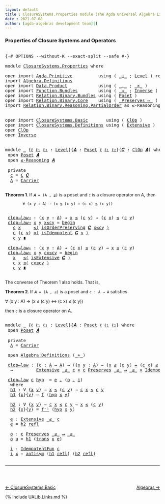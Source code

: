 ```yaml
---
layout: default
title : ClosureSystems.Properties module (The Agda Universal Algebra Library)
date : 2021-07-08
author: [agda-algebras development team][]
---
```


### <a id="properties-of-closure-systems-and-operators">Properties of Closure Systems and Operators</a>

<pre class="Agda">

<a id="284" class="Symbol">{-#</a> <a id="288" class="Keyword">OPTIONS</a> <a id="296" class="Pragma">--without-K</a> <a id="308" class="Pragma">--exact-split</a> <a id="322" class="Pragma">--safe</a> <a id="329" class="Symbol">#-}</a>

<a id="334" class="Keyword">module</a> <a id="341" href="ClosureSystems.Properties.html" class="Module">ClosureSystems.Properties</a> <a id="367" class="Keyword">where</a>

<a id="374" class="Keyword">open</a> <a id="379" class="Keyword">import</a> <a id="386" href="Agda.Primitive.html" class="Module">Agda.Primitive</a>          <a id="410" class="Keyword">using</a> <a id="416" class="Symbol">(</a> <a id="418" href="Agda.Primitive.html#810" class="Primitive Operator">_⊔_</a> <a id="422" class="Symbol">;</a> <a id="424" href="Agda.Primitive.html#597" class="Postulate">Level</a> <a id="430" class="Symbol">)</a> <a id="432" class="Keyword">renaming</a> <a id="441" class="Symbol">(</a> <a id="443" href="Agda.Primitive.html#326" class="Primitive">Set</a> <a id="447" class="Symbol">to</a> <a id="450" class="Primitive">Type</a> <a id="455" class="Symbol">)</a>
<a id="457" class="Keyword">import</a> <a id="464" href="Algebra.Definitions.html" class="Module">Algebra.Definitions</a>
<a id="484" class="Keyword">open</a> <a id="489" class="Keyword">import</a> <a id="496" href="Data.Product.html" class="Module">Data.Product</a>            <a id="520" class="Keyword">using</a> <a id="526" class="Symbol">(</a> <a id="528" href="Agda.Builtin.Sigma.html#236" class="InductiveConstructor Operator">_,_</a> <a id="532" class="Symbol">;</a> <a id="534" href="Data.Product.html#1167" class="Function Operator">_×_</a> <a id="538" class="Symbol">)</a>
<a id="540" class="Keyword">open</a> <a id="545" class="Keyword">import</a> <a id="552" href="Function.Bundles.html" class="Module">Function.Bundles</a>        <a id="576" class="Keyword">using</a> <a id="582" class="Symbol">(</a> <a id="584" href="Function.Bundles.html#8810" class="Function Operator">_↔_</a> <a id="588" class="Symbol">;</a> <a id="590" href="Function.Bundles.html#5792" class="Record">Inverse</a> <a id="598" class="Symbol">)</a>
<a id="600" class="Keyword">open</a> <a id="605" class="Keyword">import</a> <a id="612" href="Relation.Binary.Bundles.html" class="Module">Relation.Binary.Bundles</a> <a id="636" class="Keyword">using</a> <a id="642" class="Symbol">(</a> <a id="644" href="Relation.Binary.Bundles.html#3028" class="Record">Poset</a> <a id="650" class="Symbol">)</a>
<a id="652" class="Keyword">open</a> <a id="657" class="Keyword">import</a> <a id="664" href="Relation.Binary.Core.html" class="Module">Relation.Binary.Core</a>    <a id="688" class="Keyword">using</a> <a id="694" class="Symbol">(</a> <a id="696" href="Relation.Binary.Core.html#1563" class="Function Operator">_Preserves_⟶_</a> <a id="710" class="Symbol">)</a>
<a id="712" class="Keyword">import</a> <a id="719" href="Relation.Binary.Reasoning.PartialOrder.html" class="Module">Relation.Binary.Reasoning.PartialOrder</a> <a id="758" class="Symbol">as</a> <a id="761" class="Module">≤-Reasoning</a>


<a id="775" class="Keyword">open</a> <a id="780" class="Keyword">import</a> <a id="787" href="ClosureSystems.Basic.html" class="Module">ClosureSystems.Basic</a>       <a id="814" class="Keyword">using</a> <a id="820" class="Symbol">(</a> <a id="822" href="ClosureSystems.Basic.html#2297" class="Record">ClOp</a> <a id="827" class="Symbol">)</a>
<a id="829" class="Keyword">open</a> <a id="834" class="Keyword">import</a> <a id="841" href="ClosureSystems.Definitions.html" class="Module">ClosureSystems.Definitions</a> <a id="868" class="Keyword">using</a> <a id="874" class="Symbol">(</a> <a id="876" href="ClosureSystems.Definitions.html#581" class="Function">Extensive</a> <a id="886" class="Symbol">)</a>
<a id="888" class="Keyword">open</a> <a id="893" href="ClosureSystems.Basic.html#2297" class="Module">ClOp</a>
<a id="898" class="Keyword">open</a> <a id="903" href="Function.Bundles.html#5792" class="Module">Inverse</a>


<a id="913" class="Keyword">module</a> <a id="920" href="ClosureSystems.Properties.html#920" class="Module">_</a> <a id="922" class="Symbol">{</a><a id="923" href="ClosureSystems.Properties.html#923" class="Bound">ℓ</a> <a id="925" href="ClosureSystems.Properties.html#925" class="Bound">ℓ₁</a> <a id="928" href="ClosureSystems.Properties.html#928" class="Bound">ℓ₂</a> <a id="931" class="Symbol">:</a> <a id="933" href="Agda.Primitive.html#597" class="Postulate">Level</a><a id="938" class="Symbol">}{</a><a id="940" href="ClosureSystems.Properties.html#940" class="Bound">𝑨</a> <a id="942" class="Symbol">:</a> <a id="944" href="Relation.Binary.Bundles.html#3028" class="Record">Poset</a> <a id="950" href="ClosureSystems.Properties.html#923" class="Bound">ℓ</a> <a id="952" href="ClosureSystems.Properties.html#925" class="Bound">ℓ₁</a> <a id="955" href="ClosureSystems.Properties.html#928" class="Bound">ℓ₂</a><a id="957" class="Symbol">}(</a><a id="959" href="ClosureSystems.Properties.html#959" class="Bound">𝑪</a> <a id="961" class="Symbol">:</a> <a id="963" href="ClosureSystems.Basic.html#2297" class="Record">ClOp</a> <a id="968" href="ClosureSystems.Properties.html#940" class="Bound">𝑨</a><a id="969" class="Symbol">)</a> <a id="971" class="Keyword">where</a>
 <a id="978" class="Keyword">open</a> <a id="983" href="Relation.Binary.Bundles.html#3028" class="Module">Poset</a> <a id="989" href="ClosureSystems.Properties.html#940" class="Bound">𝑨</a>
 <a id="992" class="Keyword">open</a> <a id="997" href="Relation.Binary.Reasoning.PartialOrder.html" class="Module">≤-Reasoning</a> <a id="1009" href="ClosureSystems.Properties.html#940" class="Bound">𝑨</a>

 <a id="1013" class="Keyword">private</a>
  <a id="1023" href="ClosureSystems.Properties.html#1023" class="Function">c</a> <a id="1025" class="Symbol">=</a> <a id="1027" href="ClosureSystems.Basic.html#2449" class="Field">C</a> <a id="1029" href="ClosureSystems.Properties.html#959" class="Bound">𝑪</a>
  <a id="1033" href="ClosureSystems.Properties.html#1033" class="Function">A</a> <a id="1035" class="Symbol">=</a> <a id="1037" href="Relation.Binary.Bundles.html#3104" class="Function">Carrier</a>

</pre>

**Theorem 1**. If `𝑨 = (A , ≦)` is a poset and `c` is a closure operator on A, then

            ∀ (x y : A) → (x ≦ (c y) ↔ (c x) ≦ (c y))

<pre class="Agda">

 <a id="1213" href="ClosureSystems.Properties.html#1213" class="Function">clop→law⇒</a> <a id="1223" class="Symbol">:</a> <a id="1225" class="Symbol">(</a><a id="1226" href="ClosureSystems.Properties.html#1226" class="Bound">x</a> <a id="1228" href="ClosureSystems.Properties.html#1228" class="Bound">y</a> <a id="1230" class="Symbol">:</a> <a id="1232" href="ClosureSystems.Properties.html#1033" class="Function">A</a><a id="1233" class="Symbol">)</a> <a id="1235" class="Symbol">→</a> <a id="1237" href="ClosureSystems.Properties.html#1226" class="Bound">x</a> <a id="1239" href="Relation.Binary.Bundles.html#3167" class="Function Operator">≤</a> <a id="1241" class="Symbol">(</a><a id="1242" href="ClosureSystems.Properties.html#1023" class="Function">c</a> <a id="1244" href="ClosureSystems.Properties.html#1228" class="Bound">y</a><a id="1245" class="Symbol">)</a> <a id="1247" class="Symbol">→</a> <a id="1249" class="Symbol">(</a><a id="1250" href="ClosureSystems.Properties.html#1023" class="Function">c</a> <a id="1252" href="ClosureSystems.Properties.html#1226" class="Bound">x</a><a id="1253" class="Symbol">)</a> <a id="1255" href="Relation.Binary.Bundles.html#3167" class="Function Operator">≤</a> <a id="1257" class="Symbol">(</a><a id="1258" href="ClosureSystems.Properties.html#1023" class="Function">c</a> <a id="1260" href="ClosureSystems.Properties.html#1228" class="Bound">y</a><a id="1261" class="Symbol">)</a>
 <a id="1264" href="ClosureSystems.Properties.html#1213" class="Function">clop→law⇒</a> <a id="1274" href="ClosureSystems.Properties.html#1274" class="Bound">x</a> <a id="1276" href="ClosureSystems.Properties.html#1276" class="Bound">y</a> <a id="1278" href="ClosureSystems.Properties.html#1278" class="Bound">x≤cy</a> <a id="1283" class="Symbol">=</a> <a id="1285" href="Relation.Binary.Reasoning.Base.Triple.html#3010" class="Function Operator">begin</a>
   <a id="1294" href="ClosureSystems.Properties.html#1023" class="Function">c</a> <a id="1296" href="ClosureSystems.Properties.html#1274" class="Bound">x</a>     <a id="1302" href="Relation.Binary.Reasoning.Base.Triple.html#3745" class="Function">≤⟨</a> <a id="1305" href="ClosureSystems.Basic.html#2499" class="Field">isOrderPreserving</a> <a id="1323" href="ClosureSystems.Properties.html#959" class="Bound">𝑪</a> <a id="1325" href="ClosureSystems.Properties.html#1278" class="Bound">x≤cy</a> <a id="1330" href="Relation.Binary.Reasoning.Base.Triple.html#3745" class="Function">⟩</a>
   <a id="1335" href="ClosureSystems.Properties.html#1023" class="Function">c</a> <a id="1337" class="Symbol">(</a><a id="1338" href="ClosureSystems.Properties.html#1023" class="Function">c</a> <a id="1340" href="ClosureSystems.Properties.html#1276" class="Bound">y</a><a id="1341" class="Symbol">)</a> <a id="1343" href="Relation.Binary.Reasoning.Base.Triple.html#4035" class="Function">≈⟨</a> <a id="1346" href="ClosureSystems.Basic.html#2543" class="Field">isIdempotent</a> <a id="1359" href="ClosureSystems.Properties.html#959" class="Bound">𝑪</a> <a id="1361" href="ClosureSystems.Properties.html#1276" class="Bound">y</a> <a id="1363" href="Relation.Binary.Reasoning.Base.Triple.html#4035" class="Function">⟩</a>
   <a id="1368" href="ClosureSystems.Properties.html#1023" class="Function">c</a> <a id="1370" href="ClosureSystems.Properties.html#1276" class="Bound">y</a> <a id="1372" href="Relation.Binary.Reasoning.Base.Triple.html#5119" class="Function Operator">∎</a>

 <a id="1376" href="ClosureSystems.Properties.html#1376" class="Function">clop→law⇐</a> <a id="1386" class="Symbol">:</a> <a id="1388" class="Symbol">(</a><a id="1389" href="ClosureSystems.Properties.html#1389" class="Bound">x</a> <a id="1391" href="ClosureSystems.Properties.html#1391" class="Bound">y</a> <a id="1393" class="Symbol">:</a> <a id="1395" href="ClosureSystems.Properties.html#1033" class="Function">A</a><a id="1396" class="Symbol">)</a> <a id="1398" class="Symbol">→</a> <a id="1400" class="Symbol">(</a><a id="1401" href="ClosureSystems.Properties.html#1023" class="Function">c</a> <a id="1403" href="ClosureSystems.Properties.html#1389" class="Bound">x</a><a id="1404" class="Symbol">)</a> <a id="1406" href="Relation.Binary.Bundles.html#3167" class="Function Operator">≤</a> <a id="1408" class="Symbol">(</a><a id="1409" href="ClosureSystems.Properties.html#1023" class="Function">c</a> <a id="1411" href="ClosureSystems.Properties.html#1391" class="Bound">y</a><a id="1412" class="Symbol">)</a> <a id="1414" class="Symbol">→</a> <a id="1416" href="ClosureSystems.Properties.html#1389" class="Bound">x</a> <a id="1418" href="Relation.Binary.Bundles.html#3167" class="Function Operator">≤</a> <a id="1420" class="Symbol">(</a><a id="1421" href="ClosureSystems.Properties.html#1023" class="Function">c</a> <a id="1423" href="ClosureSystems.Properties.html#1391" class="Bound">y</a><a id="1424" class="Symbol">)</a>
 <a id="1427" href="ClosureSystems.Properties.html#1376" class="Function">clop→law⇐</a> <a id="1437" href="ClosureSystems.Properties.html#1437" class="Bound">x</a> <a id="1439" href="ClosureSystems.Properties.html#1439" class="Bound">y</a> <a id="1441" href="ClosureSystems.Properties.html#1441" class="Bound">cx≤cy</a> <a id="1447" class="Symbol">=</a> <a id="1449" href="Relation.Binary.Reasoning.Base.Triple.html#3010" class="Function Operator">begin</a>
   <a id="1458" href="ClosureSystems.Properties.html#1437" class="Bound">x</a>   <a id="1462" href="Relation.Binary.Reasoning.Base.Triple.html#3745" class="Function">≤⟨</a> <a id="1465" href="ClosureSystems.Basic.html#2461" class="Field">isExtensive</a> <a id="1477" href="ClosureSystems.Properties.html#959" class="Bound">𝑪</a> <a id="1479" href="Relation.Binary.Reasoning.Base.Triple.html#3745" class="Function">⟩</a>
   <a id="1484" href="ClosureSystems.Properties.html#1023" class="Function">c</a> <a id="1486" href="ClosureSystems.Properties.html#1437" class="Bound">x</a> <a id="1488" href="Relation.Binary.Reasoning.Base.Triple.html#3745" class="Function">≤⟨</a> <a id="1491" href="ClosureSystems.Properties.html#1441" class="Bound">cx≤cy</a> <a id="1497" href="Relation.Binary.Reasoning.Base.Triple.html#3745" class="Function">⟩</a>
   <a id="1502" href="ClosureSystems.Properties.html#1023" class="Function">c</a> <a id="1504" href="ClosureSystems.Properties.html#1439" class="Bound">y</a> <a id="1506" href="Relation.Binary.Reasoning.Base.Triple.html#5119" class="Function Operator">∎</a>

</pre>

The converse of Theorem 1 also holds. That is,

**Theorem 2**. If `𝑨 = (A , ≤)` is a poset and `c : A → A` satisfies

∀ (x y : A) → (x ≤ (c y) ↔ (c x) ≤ (c y))

then `c` is a closure operator on A.

<pre class="Agda">

<a id="1734" class="Keyword">module</a> <a id="1741" href="ClosureSystems.Properties.html#1741" class="Module">_</a> <a id="1743" class="Symbol">{</a><a id="1744" href="ClosureSystems.Properties.html#1744" class="Bound">ℓ</a> <a id="1746" href="ClosureSystems.Properties.html#1746" class="Bound">ℓ₁</a> <a id="1749" href="ClosureSystems.Properties.html#1749" class="Bound">ℓ₂</a> <a id="1752" class="Symbol">:</a> <a id="1754" href="Agda.Primitive.html#597" class="Postulate">Level</a><a id="1759" class="Symbol">}{</a><a id="1761" href="ClosureSystems.Properties.html#1761" class="Bound">𝑨</a> <a id="1763" class="Symbol">:</a> <a id="1765" href="Relation.Binary.Bundles.html#3028" class="Record">Poset</a> <a id="1771" href="ClosureSystems.Properties.html#1744" class="Bound">ℓ</a> <a id="1773" href="ClosureSystems.Properties.html#1746" class="Bound">ℓ₁</a> <a id="1776" href="ClosureSystems.Properties.html#1749" class="Bound">ℓ₂</a><a id="1778" class="Symbol">}</a> <a id="1780" class="Keyword">where</a>
 <a id="1787" class="Keyword">open</a> <a id="1792" href="Relation.Binary.Bundles.html#3028" class="Module">Poset</a> <a id="1798" href="ClosureSystems.Properties.html#1761" class="Bound">𝑨</a>

 <a id="1802" class="Keyword">private</a>
  <a id="1812" href="ClosureSystems.Properties.html#1812" class="Function">A</a> <a id="1814" class="Symbol">=</a> <a id="1816" href="Relation.Binary.Bundles.html#3104" class="Field">Carrier</a>

 <a id="1826" class="Keyword">open</a> <a id="1831" href="Algebra.Definitions.html" class="Module">Algebra.Definitions</a> <a id="1851" class="Symbol">(</a><a id="1852" href="Relation.Binary.Bundles.html#3131" class="Field Operator">_≈_</a><a id="1855" class="Symbol">)</a>

 <a id="1859" href="ClosureSystems.Properties.html#1859" class="Function">clop←law</a> <a id="1868" class="Symbol">:</a> <a id="1870" class="Symbol">(</a><a id="1871" href="ClosureSystems.Properties.html#1871" class="Bound">c</a> <a id="1873" class="Symbol">:</a> <a id="1875" href="ClosureSystems.Properties.html#1812" class="Function">A</a> <a id="1877" class="Symbol">→</a> <a id="1879" href="ClosureSystems.Properties.html#1812" class="Function">A</a><a id="1880" class="Symbol">)</a> <a id="1882" class="Symbol">→</a> <a id="1884" class="Symbol">((</a><a id="1886" href="ClosureSystems.Properties.html#1886" class="Bound">x</a> <a id="1888" href="ClosureSystems.Properties.html#1888" class="Bound">y</a> <a id="1890" class="Symbol">:</a> <a id="1892" href="ClosureSystems.Properties.html#1812" class="Function">A</a><a id="1893" class="Symbol">)</a> <a id="1895" class="Symbol">→</a> <a id="1897" class="Symbol">(</a><a id="1898" href="ClosureSystems.Properties.html#1886" class="Bound">x</a> <a id="1900" href="Relation.Binary.Bundles.html#3167" class="Field Operator">≤</a> <a id="1902" class="Symbol">(</a><a id="1903" href="ClosureSystems.Properties.html#1871" class="Bound">c</a> <a id="1905" href="ClosureSystems.Properties.html#1888" class="Bound">y</a><a id="1906" class="Symbol">)</a> <a id="1908" href="Function.Bundles.html#8810" class="Function Operator">↔</a> <a id="1910" class="Symbol">(</a><a id="1911" href="ClosureSystems.Properties.html#1871" class="Bound">c</a> <a id="1913" href="ClosureSystems.Properties.html#1886" class="Bound">x</a><a id="1914" class="Symbol">)</a> <a id="1916" href="Relation.Binary.Bundles.html#3167" class="Field Operator">≤</a> <a id="1918" class="Symbol">(</a><a id="1919" href="ClosureSystems.Properties.html#1871" class="Bound">c</a> <a id="1921" href="ClosureSystems.Properties.html#1888" class="Bound">y</a><a id="1922" class="Symbol">)))</a>
  <a id="1928" class="Symbol">→</a>         <a id="1938" href="ClosureSystems.Definitions.html#581" class="Function">Extensive</a> <a id="1948" href="Relation.Binary.Bundles.html#3167" class="Field Operator">_≤_</a> <a id="1952" href="ClosureSystems.Properties.html#1871" class="Bound">c</a> <a id="1954" href="Data.Product.html#1167" class="Function Operator">×</a> <a id="1956" href="ClosureSystems.Properties.html#1871" class="Bound">c</a> <a id="1958" href="Relation.Binary.Core.html#1563" class="Function Operator">Preserves</a> <a id="1968" href="Relation.Binary.Bundles.html#3167" class="Field Operator">_≤_</a> <a id="1972" href="Relation.Binary.Core.html#1563" class="Function Operator">⟶</a> <a id="1974" href="Relation.Binary.Bundles.html#3167" class="Field Operator">_≤_</a> <a id="1978" href="Data.Product.html#1167" class="Function Operator">×</a> <a id="1980" href="Algebra.Definitions.html#2713" class="Function">IdempotentFun</a> <a id="1994" href="ClosureSystems.Properties.html#1871" class="Bound">c</a>

 <a id="1998" href="ClosureSystems.Properties.html#1859" class="Function">clop←law</a> <a id="2007" href="ClosureSystems.Properties.html#2007" class="Bound">c</a> <a id="2009" href="ClosureSystems.Properties.html#2009" class="Bound">hyp</a>  <a id="2014" class="Symbol">=</a> <a id="2016" href="ClosureSystems.Properties.html#2172" class="Function">e</a> <a id="2018" href="Agda.Builtin.Sigma.html#236" class="InductiveConstructor Operator">,</a> <a id="2020" class="Symbol">(</a><a id="2021" href="ClosureSystems.Properties.html#2209" class="Function">o</a> <a id="2023" href="Agda.Builtin.Sigma.html#236" class="InductiveConstructor Operator">,</a> <a id="2025" href="ClosureSystems.Properties.html#2261" class="Function">i</a><a id="2026" class="Symbol">)</a>
  <a id="2030" class="Keyword">where</a>
  <a id="2038" href="ClosureSystems.Properties.html#2038" class="Function">h1</a> <a id="2041" class="Symbol">:</a> <a id="2043" class="Symbol">∀</a> <a id="2045" class="Symbol">{</a><a id="2046" href="ClosureSystems.Properties.html#2046" class="Bound">x</a> <a id="2048" href="ClosureSystems.Properties.html#2048" class="Bound">y</a><a id="2049" class="Symbol">}</a> <a id="2051" class="Symbol">→</a> <a id="2053" href="ClosureSystems.Properties.html#2046" class="Bound">x</a> <a id="2055" href="Relation.Binary.Bundles.html#3167" class="Field Operator">≤</a> <a id="2057" class="Symbol">(</a><a id="2058" href="ClosureSystems.Properties.html#2007" class="Bound">c</a> <a id="2060" href="ClosureSystems.Properties.html#2048" class="Bound">y</a><a id="2061" class="Symbol">)</a> <a id="2063" class="Symbol">→</a> <a id="2065" href="ClosureSystems.Properties.html#2007" class="Bound">c</a> <a id="2067" href="ClosureSystems.Properties.html#2046" class="Bound">x</a> <a id="2069" href="Relation.Binary.Bundles.html#3167" class="Field Operator">≤</a> <a id="2071" href="ClosureSystems.Properties.html#2007" class="Bound">c</a> <a id="2073" href="ClosureSystems.Properties.html#2048" class="Bound">y</a>
  <a id="2077" href="ClosureSystems.Properties.html#2038" class="Function">h1</a> <a id="2080" class="Symbol">{</a><a id="2081" href="ClosureSystems.Properties.html#2081" class="Bound">x</a><a id="2082" class="Symbol">}{</a><a id="2084" href="ClosureSystems.Properties.html#2084" class="Bound">y</a><a id="2085" class="Symbol">}</a> <a id="2087" class="Symbol">=</a> <a id="2089" href="Function.Bundles.html#5846" class="Field">f</a> <a id="2091" class="Symbol">(</a><a id="2092" href="ClosureSystems.Properties.html#2009" class="Bound">hyp</a> <a id="2096" href="ClosureSystems.Properties.html#2081" class="Bound">x</a> <a id="2098" href="ClosureSystems.Properties.html#2084" class="Bound">y</a><a id="2099" class="Symbol">)</a>

  <a id="2104" href="ClosureSystems.Properties.html#2104" class="Function">h2</a> <a id="2107" class="Symbol">:</a> <a id="2109" class="Symbol">∀</a> <a id="2111" class="Symbol">{</a><a id="2112" href="ClosureSystems.Properties.html#2112" class="Bound">x</a> <a id="2114" href="ClosureSystems.Properties.html#2114" class="Bound">y</a><a id="2115" class="Symbol">}</a> <a id="2117" class="Symbol">→</a> <a id="2119" href="ClosureSystems.Properties.html#2007" class="Bound">c</a> <a id="2121" href="ClosureSystems.Properties.html#2112" class="Bound">x</a> <a id="2123" href="Relation.Binary.Bundles.html#3167" class="Field Operator">≤</a> <a id="2125" href="ClosureSystems.Properties.html#2007" class="Bound">c</a> <a id="2127" href="ClosureSystems.Properties.html#2114" class="Bound">y</a> <a id="2129" class="Symbol">→</a> <a id="2131" href="ClosureSystems.Properties.html#2112" class="Bound">x</a> <a id="2133" href="Relation.Binary.Bundles.html#3167" class="Field Operator">≤</a> <a id="2135" class="Symbol">(</a><a id="2136" href="ClosureSystems.Properties.html#2007" class="Bound">c</a> <a id="2138" href="ClosureSystems.Properties.html#2114" class="Bound">y</a><a id="2139" class="Symbol">)</a>
  <a id="2143" href="ClosureSystems.Properties.html#2104" class="Function">h2</a> <a id="2146" class="Symbol">{</a><a id="2147" href="ClosureSystems.Properties.html#2147" class="Bound">x</a><a id="2148" class="Symbol">}{</a><a id="2150" href="ClosureSystems.Properties.html#2150" class="Bound">y</a><a id="2151" class="Symbol">}</a> <a id="2153" class="Symbol">=</a> <a id="2155" href="Function.Bundles.html#5870" class="Field">f⁻¹</a> <a id="2159" class="Symbol">(</a><a id="2160" href="ClosureSystems.Properties.html#2009" class="Bound">hyp</a> <a id="2164" href="ClosureSystems.Properties.html#2147" class="Bound">x</a> <a id="2166" href="ClosureSystems.Properties.html#2150" class="Bound">y</a><a id="2167" class="Symbol">)</a>

  <a id="2172" href="ClosureSystems.Properties.html#2172" class="Function">e</a> <a id="2174" class="Symbol">:</a> <a id="2176" href="ClosureSystems.Definitions.html#581" class="Function">Extensive</a> <a id="2186" href="Relation.Binary.Bundles.html#3167" class="Field Operator">_≤_</a> <a id="2190" href="ClosureSystems.Properties.html#2007" class="Bound">c</a>
  <a id="2194" href="ClosureSystems.Properties.html#2172" class="Function">e</a> <a id="2196" class="Symbol">=</a> <a id="2198" href="ClosureSystems.Properties.html#2104" class="Function">h2</a> <a id="2201" href="Relation.Binary.Structures.html#2438" class="Function">refl</a>

  <a id="2209" href="ClosureSystems.Properties.html#2209" class="Function">o</a> <a id="2211" class="Symbol">:</a> <a id="2213" href="ClosureSystems.Properties.html#2007" class="Bound">c</a> <a id="2215" href="Relation.Binary.Core.html#1563" class="Function Operator">Preserves</a> <a id="2225" href="Relation.Binary.Bundles.html#3167" class="Field Operator">_≤_</a> <a id="2229" href="Relation.Binary.Core.html#1563" class="Function Operator">⟶</a> <a id="2231" href="Relation.Binary.Bundles.html#3167" class="Field Operator">_≤_</a>
  <a id="2237" href="ClosureSystems.Properties.html#2209" class="Function">o</a> <a id="2239" href="ClosureSystems.Properties.html#2239" class="Bound">u</a> <a id="2241" class="Symbol">=</a> <a id="2243" href="ClosureSystems.Properties.html#2038" class="Function">h1</a> <a id="2246" class="Symbol">(</a><a id="2247" href="Relation.Binary.Structures.html#2361" class="Function">trans</a> <a id="2253" href="ClosureSystems.Properties.html#2239" class="Bound">u</a> <a id="2255" href="ClosureSystems.Properties.html#2172" class="Function">e</a><a id="2256" class="Symbol">)</a>

  <a id="2261" href="ClosureSystems.Properties.html#2261" class="Function">i</a> <a id="2263" class="Symbol">:</a> <a id="2265" href="Algebra.Definitions.html#2713" class="Function">IdempotentFun</a> <a id="2279" href="ClosureSystems.Properties.html#2007" class="Bound">c</a>
  <a id="2283" href="ClosureSystems.Properties.html#2261" class="Function">i</a> <a id="2285" href="ClosureSystems.Properties.html#2285" class="Bound">x</a> <a id="2287" class="Symbol">=</a> <a id="2289" href="Relation.Binary.Structures.html#3275" class="Function">antisym</a> <a id="2297" class="Symbol">(</a><a id="2298" href="ClosureSystems.Properties.html#2038" class="Function">h1</a> <a id="2301" href="Relation.Binary.Structures.html#2438" class="Function">refl</a><a id="2305" class="Symbol">)</a> <a id="2307" class="Symbol">(</a><a id="2308" href="ClosureSystems.Properties.html#2104" class="Function">h2</a> <a id="2311" href="Relation.Binary.Structures.html#2438" class="Function">refl</a><a id="2315" class="Symbol">)</a>

</pre>




--------------------------------------

<br>
<br>

[← ClosureSystems.Basic](ClosureSystems.Basic.html)
<span style="float:right;">[Algebras →](Algebras.html)</span>

{% include UALib.Links.md %}

[agda-algebras development team]: https://github.com/ualib/agda-algebras#the-agda-algebras-development-team
